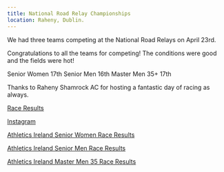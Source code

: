 ```yaml
---
title: National Road Relay Championships
location: Raheny, Dublin.
---
```


We had three teams competing at the National Road Relays on April 23rd.

Congratulations to all the teams for competing! The conditions were good and the fields were hot! 

Senior Women 17th
Senior Men 16th
Master Men 35+ 17th 

Thanks to Raheny Shamrock AC for hosting a fantastic day of racing as always. 

<a href="/races/2023-04-23-National-Road-Relays/" target="_blank" rel="noopener noreferrer">Race Results</a>

<a href="https://www.instagram.com/p/CrY3ndBs7Jo/" target="_blank" rel="noopener noreferrer">Instagram</a>

<a href="https://www.athleticsireland.ie/downloads/events/Senior_Women_1.pdf" target="_blank" rel="noopener noreferrer">Athletics Ireland Senior Women Race Results</a>

<a href="https://www.athleticsireland.ie/downloads/events/Senior_Men_1.pdf" target="_blank" rel="noopener noreferrer">Athletics Ireland Senior Men Race Results</a>

<a href="https://www.athleticsireland.ie/downloads/events/Master_Men_O35.pdf" target="_blank" rel="noopener noreferrer">Athletics Ireland Master Men 35 Race Results</a>


